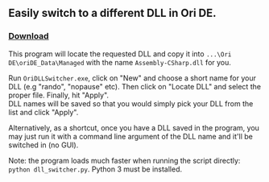 ## Easily switch to a different DLL in Ori DE. ##

### [Download](https://github.com/rmadlal/ori-dll-switcher/releases) ###

This program will locate the requested DLL and copy it into `...\Ori DE\oriDE_Data\Managed` with the name `Assembly-CSharp.dll` for you.

Run `OriDLLSwitcher.exe`, click on "New" and choose a short name for your DLL (e.g "rando", "nopause" etc). Then click on "Locate DLL" and select the proper file. Finally, hit "Apply".  
DLL names will be saved so that you would simply pick your DLL from the list and click "Apply".

Alternatively, as a shortcut, once you have a DLL saved in the program, you may just run it with a command line argument of the DLL name and it'll be switched in (no GUI).

Note: the program loads much faster when running the script directly: `python dll_switcher.py`. Python 3 must be installed.
